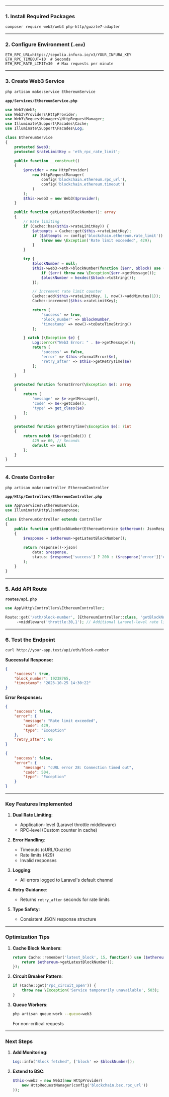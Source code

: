 
---

### **1. Install Required Packages**
```bash
composer require web3/web3 php-http/guzzle7-adapter
```

---

### **2. Configure Environment (`.env`)**
```env
ETH_RPC_URL=https://sepolia.infura.io/v3/YOUR_INFURA_KEY
ETH_RPC_TIMEOUT=10  # Seconds
ETH_RPC_RATE_LIMIT=30  # Max requests per minute
```

---

### **3. Create Web3 Service**
```bash
php artisan make:service EthereumService
```

**`app/Services/EthereumService.php`**
```php
use Web3\Web3;
use Web3\Providers\HttpProvider;
use Web3\RequestManagers\HttpRequestManager;
use Illuminate\Support\Facades\Cache;
use Illuminate\Support\Facades\Log;

class EthereumService
{
    protected $web3;
    protected $rateLimitKey = 'eth_rpc_rate_limit';

    public function __construct()
    {
        $provider = new HttpProvider(
            new HttpRequestManager(
                config('blockchain.ethereum.rpc_url'),
                config('blockchain.ethereum.timeout')
            )
        );
        $this->web3 = new Web3($provider);
    }

    public function getLatestBlockNumber(): array
    {
        // Rate limiting
        if (Cache::has($this->rateLimitKey)) {
            $attempts = Cache::get($this->rateLimitKey);
            if ($attempts >= config('blockchain.ethereum.rate_limit')) {
                throw new \Exception('Rate limit exceeded', 429);
            }
        }

        try {
            $blockNumber = null;
            $this->web3->eth->blockNumber(function ($err, $block) use (&$blockNumber) {
                if ($err) throw new \Exception($err->getMessage());
                $blockNumber = hexdec($block->toString());
            });

            // Increment rate limit counter
            Cache::add($this->rateLimitKey, 1, now()->addMinutes(1));
            Cache::increment($this->rateLimitKey);

            return [
                'success' => true,
                'block_number' => $blockNumber,
                'timestamp' => now()->toDateTimeString()
            ];

        } catch (\Exception $e) {
            Log::error("Web3 Error: " . $e->getMessage());
            return [
                'success' => false,
                'error' => $this->formatError($e),
                'retry_after' => $this->getRetryTime($e)
            ];
        }
    }

    protected function formatError(\Exception $e): array
    {
        return [
            'message' => $e->getMessage(),
            'code' => $e->getCode(),
            'type' => get_class($e)
        ];
    }

    protected function getRetryTime(\Exception $e): ?int
    {
        return match ($e->getCode()) {
            429 => 60, // Seconds
            default => null
        };
    }
}
```

---

### **4. Create Controller**
```bash
php artisan make:controller EthereumController
```

**`app/Http/Controllers/EthereumController.php`**
```php
use App\Services\EthereumService;
use Illuminate\Http\JsonResponse;

class EthereumController extends Controller
{
    public function getBlockNumber(EthereumService $ethereum): JsonResponse
    {
        $response = $ethereum->getLatestBlockNumber();
        
        return response()->json(
            data: $response,
            status: $response['success'] ? 200 : ($response['error']['code'] ?? 500)
        );
    }
}
```

---

### **5. Add API Route**
**`routes/api.php`**
```php
use App\Http\Controllers\EthereumController;

Route::get('/eth/block-number', [EthereumController::class, 'getBlockNumber'])
     ->middleware('throttle:30,1'); // Additional Laravel-level rate limiting
```

---

### **6. Test the Endpoint**
```bash
curl http://your-app.test/api/eth/block-number
```

**Successful Response:**
```json
{
    "success": true,
    "block_number": 19238765,
    "timestamp": "2023-10-25 14:30:22"
}
```

**Error Responses:**
```json
{
    "success": false,
    "error": {
        "message": "Rate limit exceeded",
        "code": 429,
        "type": "Exception"
    },
    "retry_after": 60
}
```

```json
{
    "success": false,
    "error": {
        "message": "cURL error 28: Connection timed out",
        "code": 504,
        "type": "Exception"
    }
}
```

---

### **Key Features Implemented**
1. **Dual Rate Limiting**:
   - Application-level (Laravel throttle middleware)
   - RPC-level (Custom counter in cache)

2. **Error Handling**:
   - Timeouts (cURL/Guzzle)
   - Rate limits (429)
   - Invalid responses

3. **Logging**:
   - All errors logged to Laravel's default channel

4. **Retry Guidance**:
   - Returns `retry_after` seconds for rate limits

5. **Type Safety**:
   - Consistent JSON response structure

---

### **Optimization Tips**
1. **Cache Block Numbers**:
   ```php
   return Cache::remember('latest_block', 15, function() use ($ethereum) {
       return $ethereum->getLatestBlockNumber();
   });
   ```

2. **Circuit Breaker Pattern**:
   ```php
   if (Cache::get('rpc_circuit_open')) {
       throw new \Exception('Service temporarily unavailable', 503);
   }
   ```

3. **Queue Workers**:
   ```bash
   php artisan queue:work --queue=web3
   ```
   For non-critical requests

---

### **Next Steps**
1. **Add Monitoring**:
   ```php
   Log::info("Block fetched", ['block' => $blockNumber]);
   ```

2. **Extend to BSC**:
   ```php
   $this->web3 = new Web3(new HttpProvider(
       new HttpRequestManager(config('blockchain.bsc.rpc_url'))
   ));
   ```
